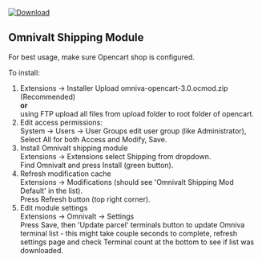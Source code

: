 [![Download](https://img.shields.io/badge/dynamic/json.svg?label=download&url=https://api.github.com/repos/mijora/omniva-opencart-3.0-ocmod/releases/latest&query=$.assets[0].name&style=for-the-badge)](https://github.com/mijora/omniva-opencart-3.0-ocmod/releases/latest)

## Omnivalt Shipping Module

For best usage, make sure Opencart shop is configured.

To install:
1. Extensions -> Installer Upload omniva-opencart-3.0.ocmod.zip (Recommended)<br/>
  **or**<br/>
  using FTP upload all files from upload folder to root folder of opencart.
2. Edit access permissions:<br/>
  System -> Users -> User Groups edit user group (like Administrator), Select All for both Access and Modify, Save.<br/>
3. Install Omnivalt shipping module<br/>
  Extensions -> Extensions select Shipping from dropdown.<br/>
  Find Omnivalt and press Install (green button).
4. Refresh modification cache<br/>
  Extensions -> Modifications (should see 'Omnivalt Shipping Mod Default' in the list).<br/>
  Press Refresh button (top right corner).
5. Edit module settings<br/>
  Extensions -> Omnivalt -> Settings<br/>
  Press Save, then 'Update parcel' terminals button to update Omniva terminal list - this might take couple seconds to complete, refresh settings page and check Terminal count at the bottom to see if list was downloaded.

